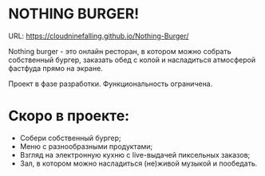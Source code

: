 # NOTHING BURGER!

URL: https://cloudninefalling.github.io/Nothing-Burger/

Nothing burger - это онлайн ресторан, в котором можно собрать собственный бургер, заказать обед с колой и насладиться атмосферой фастфуда прямо на экране.

Проект в фазе разработки. Функциональность ограничена.

# Скоро в проекте:

- Собери собственный бургер;
- Меню с разнообразными продуктами;
- Взгляд на электронную кухню с live-выдачей пиксельных заказов;
- Зал, в котором можно насладиться (не)живой музыкой и пообедать.
